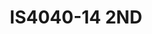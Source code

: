---
featured: false
title: IS4040-14 2ND
tags:
- Island
width: 40
length: 40
description: "??"
rent: 1
own: 1
obj: "??"
images:
- url: assets/img/booths/IS4040-14-2ND/1.jpg
- url: assets/img/booths/IS4040-14-2ND/2.jpg
- url: assets/img/booths/IS4040-14-2ND/3.jpg
- url: assets/img/booths/IS4040-14-2ND/4.jpg
- url: assets/img/booths/IS4040-14-2ND/5.jpg
- url: assets/img/booths/IS4040-14-2ND/6.jpg
---